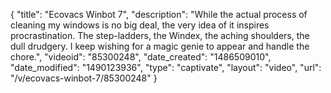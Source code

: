 {
    "title": "Ecovacs Winbot 7",
    "description": "While the actual process of cleaning my windows is no big deal, the very idea of it inspires procrastination. The step-ladders, the Windex, the aching shoulders, the dull drudgery. I keep wishing for a magic genie to appear and handle the chore.",
    "videoid": "85300248",
    "date_created": "1486509010",
    "date_modified": "1490123936",
    "type": "captivate",
    "layout": "video",
    "url": "\/v\/ecovacs-winbot-7\/85300248"
}